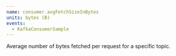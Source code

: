 ```yaml
---
name: consumer.avgFetchSizeInBytes
units: bytes (B)
events:
  - KafkaConsumerSample
---
```


Average number of bytes fetched per request for a specific topic.